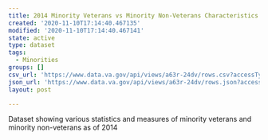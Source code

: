 ```yaml
---
title: 2014 Minority Veterans vs Minority Non-Veterans Characteristics
created: '2020-11-10T17:14:40.467135'
modified: '2020-11-10T17:14:40.467141'
state: active
type: dataset
tags:
  - Minorities
groups: []
csv_url: 'https://www.data.va.gov/api/views/a63r-24dv/rows.csv?accessType=DOWNLOAD'
json_url: 'https://www.data.va.gov/api/views/a63r-24dv/rows.json?accessType=DOWNLOAD'
layout: post

---
```

Dataset showing various statistics and measures of minority veterans and minority non-veterans as of 2014
